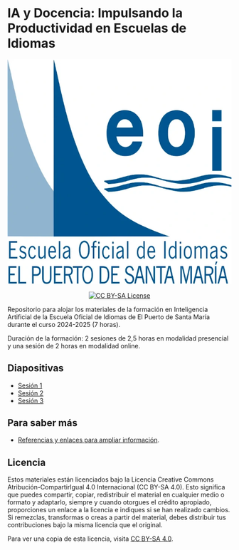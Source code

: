 # IA y Docencia: Impulsando la Productividad en Escuelas de Idiomas

<p align="center">
  <img src="imagenes/logos/logoeoi_svg_azul.webp" alt="Cover EOI El Puerto de Santa María">
</p>

<p align="center">
  <a href="LICENSE">
      <img src="https://img.shields.io/badge/License-CC%20BY--SA%204.0-lightgrey.svg?longCache=true" alt="CC BY-SA License">
    </a>
</p>

Repositorio para alojar los materiales de la formación en Inteligencia Artificial de la Escuela Oficial de Idiomas de El Puerto de Santa María durante el curso 2024-2025 (7 horas).

Duración de la formación: 2 sesiones de 2,5 horas en modalidad presencial y una sesión de 2 horas en modalidad online.

## Diapositivas

- [Sesión 1](diapositivas/sesion1.html)
- [Sesión 2](diapositivas/sesion2.html)
- [Sesión 3](diapositivas/sesion3.html)

## Para saber más

- [Referencias y enlaces para ampliar información](recursos/parasabermas).


## Licencia

Estos materiales están licenciados bajo la Licencia Creative Commons Atribución-CompartirIgual 4.0 Internacional (CC BY-SA 4.0). Esto significa que puedes compartir, copiar, redistribuir el material en cualquier medio o formato y adaptarlo, siempre y cuando otorgues el crédito apropiado, proporciones un enlace a la licencia e indiques si se han realizado cambios. Si remezclas, transformas o creas a partir del material, debes distribuir tus contribuciones bajo la misma licencia que el original.

Para ver una copia de esta licencia, visita [CC BY-SA 4.0](https://creativecommons.org/licenses/by-sa/4.0/).

